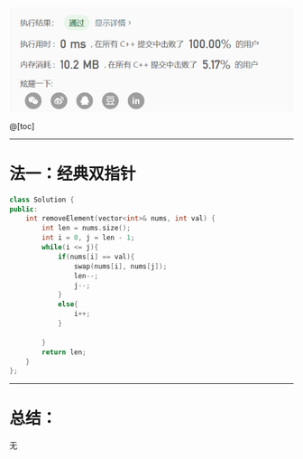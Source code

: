 ![在这里插入图片描述](https://github.com/fang0jun/myLeetCode/blob/master/images/20200121233800289.png)


@[toc]

-----------
# 法一：经典双指针
```cpp
class Solution {
public:
    int removeElement(vector<int>& nums, int val) {
        int len = nums.size();
        int i = 0, j = len - 1;
        while(i <= j){
            if(nums[i] == val){
                swap(nums[i], nums[j]);
                len--;
                j--;
            }
            else{
                i++;
            }
            
        }
        return len;
    }
};
```

---------------------
# 总结：
无